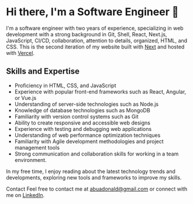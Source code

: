 # Hi there, I'm a Software Engineer 👋

I'm a software engineer with two years of experience, specializing in web development with a strong background in Git, Shell, React, Next.js, JavaScript, CI/CD, collaboration, attention to details, organized, HTML, and CSS. This is the second iteration of my website built with [Next](https://nextjs.org/) and hosted with [Vercel](https://vercel.com/).

## Skills and Expertise

- Proficiency in HTML, CSS, and JavaScript
- Experience with popular front-end frameworks such as React, Angular, or Vue.js
- Understanding of server-side technologies such as Node.js
- Knowledge of database technologies such as MongoDB
- Familiarity with version control systems such as Git
- Ability to create responsive and accessible web designs
- Experience with testing and debugging web applications
- Understanding of web performance optimization techniques
- Familiarity with Agile development methodologies and project management tools
- Strong communication and collaboration skills for working in a team environment.

In my free time, I enjoy reading about the latest technology trends and developments, exploring new tools and frameworks to improve my skills.

Contact
Feel free to contact me at abuadonald@gmail.com or connect with me on [LinkedIn](https://www.linkedin.com/in/donaldabua-react/).
